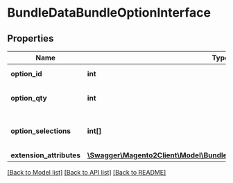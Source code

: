 # BundleDataBundleOptionInterface

## Properties
Name | Type | Description | Notes
------------ | ------------- | ------------- | -------------
**option_id** | **int** | Bundle option id. | 
**option_qty** | **int** | Bundle option quantity. | 
**option_selections** | **int[]** | Bundle option selection ids. | 
**extension_attributes** | [**\Swagger\Magento2Client\Model\BundleDataBundleOptionExtensionInterface**](BundleDataBundleOptionExtensionInterface.md) |  | [optional] 

[[Back to Model list]](../README.md#documentation-for-models) [[Back to API list]](../README.md#documentation-for-api-endpoints) [[Back to README]](../README.md)


